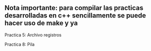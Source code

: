 ## Nota importante: para compilar las practicas desarrolladas en c++ sencillamente se puede hacer uso de make y ya ##

Practica 5: Archivo registros

Practica 8: Pila

